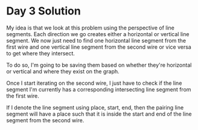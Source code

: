 # Day 3 Solution

My idea is that we look at this problem using the perspective of line segments. Each direction we go creates either a horizontal or vertical line segment. We now just need to find one horizontal line segment from the first wire and one vertical line segment from the second wire or vice versa to get where they intersect.

To do so, I'm going to be saving them based on whether they're horizontal or vertical and where they exist on the graph.

Once I start iterating on the second wire, I just have to check if the line segment I'm currently has a corresponding intersecting line segment from the first wire.

If I denote the line segment using place, start, end, then the pairing line segment will have a place such that it is inside the start and end of the line segment from the second wire.
